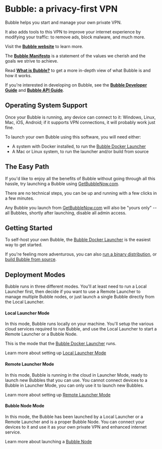 # Bubble: a privacy-first VPN

Bubble helps you start and manage your own private VPN.

It also adds tools to this VPN to improve your internet experience by modifying your traffic: to
remove ads, block malware, and much more.

Visit the [**Bubble website**](https://getbubblenow.com/) to learn more.

The [**Bubble Manifesto**](https://github.com/getbubblenow/bubble-docs/blob/master/README.md)
is a statement of the values we cherish and the goals we strive to achieve.

Read [**What is Bubble?**](https://github.com/getbubblenow/bubble-docs/blob/master/what_is_bubble.md)
to get a more in-depth view of what Bubble is and how it works.

If you're interested in developing on Bubble, see the [**Bubble Developer Guide**](docs/dev.md) and
[**Bubble API Guide**](https://github.com/getbubblenow/bubble-docs/blob/master/api/README.md).

## Operating System Support
Once your Bubble is running, any device can connect to it: Windows, Linux, Mac, iOS, Android;
if it supports VPN connections, it will probably work just fine.

To launch your own Bubble using this software, you will need either:
 * A system with Docker installed, to run the [Bubble Docker Launcher](docs/docker-launcher.md)
 * A Mac or Linux system, to run the launcher and/or build from source

## The Easy Path
If you'd like to enjoy all the benefits of Bubble without going through all this hassle,
try launching a Bubble using [GetBubbleNow.com](https://GetBubbleNow.com/).

There are no technical steps, you can be up and running with a few clicks in a few minutes.

Any Bubble you launch from [GetBubbleNow.com](https://GetBubbleNow.com/) will also be "yours only"
-- all Bubbles, shortly after launching, disable all admin access.

## Getting Started
To self-host your own Bubble, the [Bubble Docker Launcher](docs/docker-launcher.md)
is the easiest way to get started.

If you're feeling more adventurous, you can also [run a binary distribution](docs/run-binary.md), or [build Bubble from source](docs/dev.md).
 
## Deployment Modes
Bubble runs in three different modes. You'll at least need to run a Local Launcher first, then
decide if you want to use a Remote Launcher to manage multiple Bubble nodes, or just launch a single Bubble
directly from the Local Launcher.

#### Local Launcher Mode
In this mode, Bubble runs locally on your machine. You'll setup the various cloud services required to run Bubble,
and use the Local Launcher to start a Remote Launcher or a Bubble Node.

This is the mode that the [Bubble Docker Launcher](docs/docker-launcher.md) runs.

Learn more about setting up [Local Launcher Mode](docs/local-launcher.md)

#### Remote Launcher Mode
In this mode, Bubble is running in the cloud in Launcher Mode, ready to launch new Bubbles that you can use.
You cannot connect devices to a Bubble in Launcher Mode, you can only use it to launch new Bubbles.

Learn more about setting up [Remote Launcher Mode](docs/remote-launcher.md)

#### Bubble Node Mode
In this mode, the Bubble has been launched by a Local Launcher or a Remote Launcher and is a proper Bubble Node.
You can connect your devices to it and use it as your own private VPN and enhanced internet service.

Learn more about launching a [Bubble Node](docs/launch-node.md)

